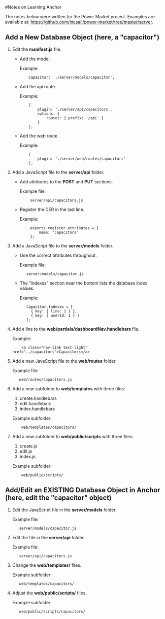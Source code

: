 #Notes on Learning Anchor

The notes below were written for the Power Market project. Examples are available at:
https://github.com/hicsail/power-market/tree/master/server.

## Add a New Database Object (here, a "capacitor") 
1. Edit the **manifest.js** file.
    * Add the model.
    
        Example:  
        ```
            Capacitor: './server/models/capacitor',
        ```
    * Add the api route.
    
        Example:
        ```
            {
                plugin: './server/api/capacitors',
                options: {
                    routes: { prefix: '/api' }
                }
            },
        ```
     * Add the web route.
     
        Example:
        ```
            {
                plugin: './server/web/routes/capacitors'
            },
        ```
2. Add a JavaScript file to the **server/api** folder.
    * Add attributes to the **POST** and **PUT** sections.
    
        Example file:
    ```
            server/api/capacitors.js
    ```
    * Register the DER in the last line.
    
        Example:
    ```
            exports.register.attributes = {
                name: 'capacitors'
            };
    ```
3. Add a JavaScript file to the **server/models** folder.
    * Use the correct attributes throughout.
    
        Example file:
        ```
           server/models/capacitor.js 
        ```
    * The "indexes" section near the bottom lists the database index values.
    
        Example:
        ```
           Capacitor.indexes = [
             { key: { line: 1 } },
             { key: { userId: 1 } }
           ];
        ```
4. Add a line to the **web/partials/dashboardNav.handlebars** file.

    Example:
    ```
        <a class="nav-link text-light" href="../capacitors">Capacitors</a>
    ```
5. Add a new JavaScript file to the **web/routes** folder.

    Example file:
     ```
        web/routes/capacitors.js
     ```
6. Add a new subfolder to **web/templates** with three files:
      1. create.handlebars
      2. edit.handlebars
      3. index.handlebars
      
    Example subfolder: 
    ```
        web/templates/capacitors/
    ```
7. Add a new subfolder to **web/public/scripts** with three files:
      1. create.js
      2. edit.js
      3. index.js
    
    Example subfolder:
    ```
        web/public/scripts/
    ```
    
## Add/Edit an EXISTING Database Object in Anchor (here, edit the "capacitor" object)
1. Edit the JavaScript file in the **server/models** folder.

    Example file:
    ```
       server/models/capacitor.js 
    ```
2. Edit the file in the **server/api** folder.

    Example file:
    ```
       server/api/capacitors.js
    ```
3. Change the **web/templates/** files.

    Example subfolder:
    ```
       web/templates/capacitors/
    ```
4. Adjust the **web/public/scripts/** files.

    Example subfolder:
    ```
       web/public/scripts/capacitors/
    ```


